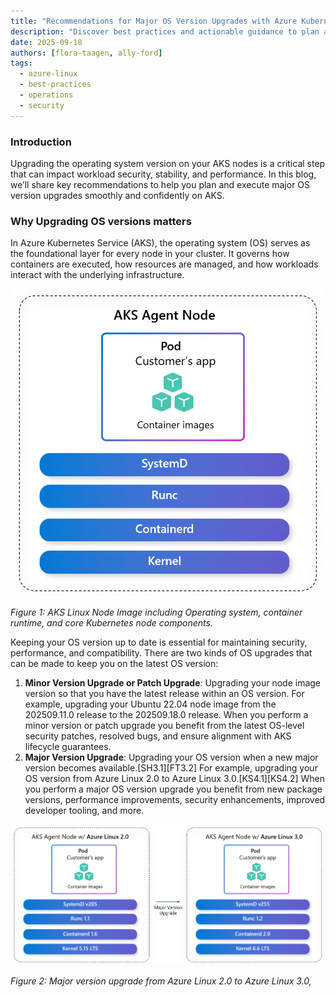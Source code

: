```yaml
---
title: "Recommendations for Major OS Version Upgrades with Azure Kubernetes Service (AKS)"
description: "Discover best practices and actionable guidance to plan and execute major OS version upgrades on AKS with confidence and minimal disruption."
date: 2025-09-18
authors: [flora-taagen, ally-ford]
tags:
  - azure-linux
  - best-practices
  - operations
  - security
---
```

### Introduction

Upgrading the operating system version on your AKS nodes is a critical step that can impact workload security, stability, and performance. In this blog, we’ll share key recommendations to help you plan and execute major OS version upgrades smoothly and confidently on AKS.

<!-- truncate -->

### Why Upgrading OS versions matters

In Azure Kubernetes Service (AKS), the operating system (OS) serves as the foundational layer for every node in your cluster. It governs how containers are executed, how resources are managed, and how workloads interact with the underlying infrastructure.

![AKS Linux Node ](node.png)

_Figure 1: AKS Linux Node Image including Operating system, container runtime, and core Kubernetes node components._

Keeping your OS version up to date is essential for maintaining security, performance, and compatibility. There are two kinds of OS upgrades that can be made to keep you on the latest OS version: 

1.	**Minor Version Upgrade or Patch Upgrade**: Upgrading your node image version so that you have the latest release within an OS version. For example, upgrading your Ubuntu 22.04 node image from the 202509.11.0 release to the 202509.18.0 release. When you perform a minor version or patch upgrade you benefit from the latest OS-level security patches, resolved bugs, and ensure alignment with AKS lifecycle guarantees.
2.	**Major Version Upgrade**: Upgrading your OS version when a new major version becomes available.[SH3.1][FT3.2] For example, upgrading your OS version from Azure Linux 2.0 to Azure Linux 3.0.[KS4.1][KS4.2] When you perform a major OS version upgrade you benefit from new package versions, performance improvements, security enhancements, improved developer tooling, and more.

![AKS Major OS Version Upgrade ](upgrade.png)

_Figure 2: Major version upgrade from Azure Linux 2.0 to Azure Linux 3.0,_



